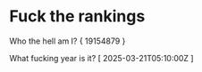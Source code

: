 # Fuck the rankings

Who the hell am I?
{ 19154879 }

What fucking year is it?
[ 2025-03-21T05:10:00Z ]
